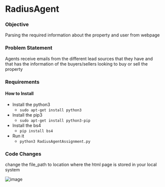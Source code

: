 # RadiusAgent

### Objective

Parsing the required information about the property and user from webpage

### Problem Statement
Agents receive emails from the different lead sources that they have and that has the information of the buyers/sellers looking to buy or sell the property

### Requirements
#### How to Install
* Install the python3
  * `sudo apt-get install python3`
* Install the pip3
  * `sudo apt-get install python3-pip`
* Install the bs4
  * `pip install bs4`  
* Run it
  * `python3 RadiusAgentAssignment.py`
  
 ### Code Changes
 
 change the file_path to location where the html page is stored in your local system
 
![image](https://user-images.githubusercontent.com/27794146/88887488-1b972000-d25a-11ea-97f8-91b7c01e16cc.png)

  
